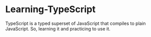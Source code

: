 # Learning-TypeScript

TypeScript is a typed superset of JavaScript that compiles to plain JavaScript.
So, learning it and practicing to use it.

